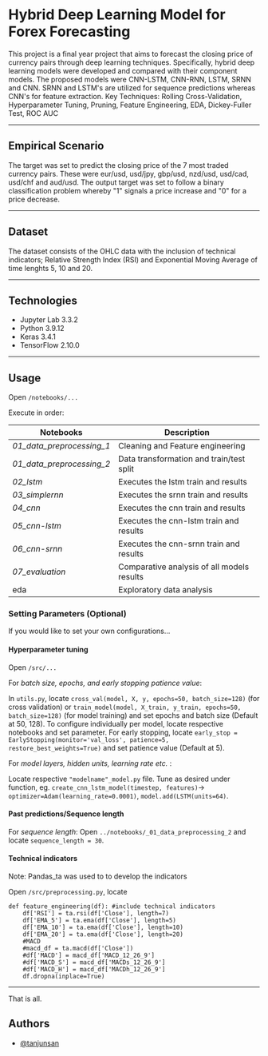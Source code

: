 # Hybrid Deep Learning Model for Forex Forecasting

This project is a final year project that aims to forecast the closing price of currency pairs through deep learning techniques. Specifically, hybrid deep learning models were developed and compared with their component models. The proposed models were CNN-LSTM, CNN-RNN, LSTM, SRNN and CNN. SRNN and LSTM's are utilized for sequence predictions whereas CNN's for feature extraction.
Key Techniques: Rolling Cross-Validation, Hyperparameter Tuning, Pruning, Feature Engineering, EDA, Dickey-Fuller Test, ROC AUC

--------------
## Empirical Scenario
The target was set to predict the closing price of the 7 most traded currency pairs. These were eur/usd, usd/jpy, gbp/usd, nzd/usd, usd/cad, usd/chf and aud/usd. The output target was set to follow a binary classification problem whereby "1" signals a price increase and "0" for a price decrease. 

---
## Dataset
The dataset consists of the OHLC data with the inclusion of technical indicators; Relative Strength Index (RSI) and Exponential Moving Average of time lenghts 5, 10 and 20. 

---------
## Technologies
- Jupyter Lab 3.3.2 
- Python 3.9.12
- Keras 3.4.1
- TensorFlow 2.10.0 

------
## Usage

Open `/notebooks/...`

Execute in order: 

|Notebooks|Description|
|--------------------------|-|
|_01_data_preprocessing_1_|Cleaning and Feature engineering|
| _01_data_preprocessing_2_|Data transformation and train/test split|
|_02_lstm_|Executes the lstm train and results|
|_03_simplernn_|Executes the srnn train and results|
|_04_cnn_|Executes the cnn train and results|
|_05_cnn-lstm_|Executes the cnn-lstm train and results|
|_06_cnn-srnn_|Executes the cnn-srnn train and results|
|_07_evaluation_|Comparative analysis of all models results|
|eda|Exploratory data analysis|

### Setting Parameters (Optional)
If you would like to set your own configurations...
#### Hyperparameter tuning

Open `/src/...`


For _batch size, epochs, and early stopping patience value_: 

In `utils.py`, locate `cross_val(model, X, y, epochs=50, batch_size=128)` (for cross validation) or `train_model(model, X_train, y_train, epochs=50, batch_size=128)` (for model training) and set epochs and batch size (Default at 50, 128). To configure individually per model, locate respective notebooks and set parameter. For early stopping, locate `early_stop = EarlyStopping(monitor='val_loss', patience=5, restore_best_weights=True)` and set patience value (Default at 5). 

For _model layers, hidden units, learning rate etc._ :

Locate respective `"modelname"_model.py` file. Tune as desired under function, eg. `create_cnn_lstm_model(timestep, features)`-> `optimizer=Adam(learning_rate=0.0001)`, `model.add(LSTM(units=64)`. 

#### Past predictions/Sequence length
For _sequence length_:
Open `../notebooks/_01_data_preprocessing_2` and locate `sequence_length = 30`.

#### Technical indicators
Note: Pandas_ta was used to to develop the indicators

Open `/src/preprocessing.py`, locate 

```
def feature_engineering(df): #include technical indicators
    df['RSI'] = ta.rsi(df['Close'], length=7)
    df['EMA_5'] = ta.ema(df['Close'], length=5)
    df['EMA_10'] = ta.ema(df['Close'], length=10)
    df['EMA_20'] = ta.ema(df['Close'], length=20)
    #MACD
    #macd_df = ta.macd(df['Close'])
    #df['MACD'] = macd_df['MACD_12_26_9']
    #df['MACD_S'] = macd_df['MACDs_12_26_9']
    #df['MACD_H'] = macd_df['MACDh_12_26_9']
    df.dropna(inplace=True)
```
-------

That is all. 




## Authors

- [@tanjunsan](https://www.github.com/Jun-San-21)


